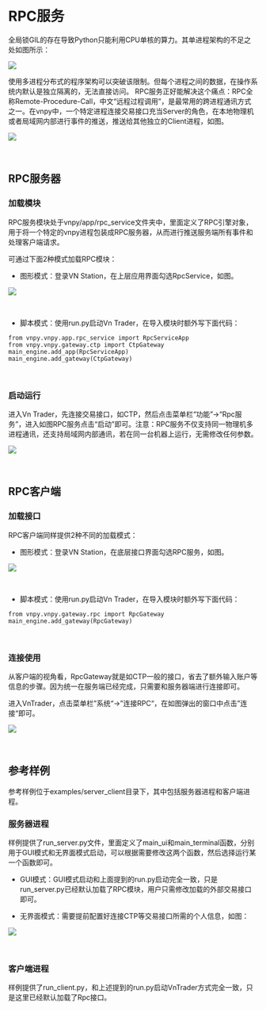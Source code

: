 # RPC服务
全局锁GIL的存在导致Python只能利用CPU单核的算力。其单进程架构的不足之处如图所示：

![](https://static.vnpy.com/upload/temp/3f51a477-36db-41d4-9632-75067ba24be7.png)

使用多进程分布式的程序架构可以突破该限制。但每个进程之间的数据，在操作系统内默认是独立隔离的，无法直接访问。
RPC服务正好能解决这个痛点：RPC全称Remote-Procedure-Call，中文“远程过程调用”，是最常用的跨进程通讯方式之一。在vnpy中，一个特定进程连接交易接口充当Server的角色，在本地物理机或者局域网内部进行事件的推送，推送给其他独立的Client进程，如图。

![](https://static.vnpy.com/upload/temp/a67e561d-d94d-43f4-9d40-bb929ed6e0e5.png)

&nbsp;

## RPC服务器

### 加载模块
RPC服务模块处于vnpy/app/rpc_service文件夹中，里面定义了RPC引擎对象，用于将一个特定的vnpy进程包装成RPC服务器，从而进行推送服务端所有事件和处理客户端请求。

可通过下面2种模式加载RPC模块：
- 图形模式：登录VN Station，在上层应用界面勾选RpcService，如图。
  
![](https://static.vnpy.com/upload/temp/62edff53-74d0-4cab-9041-cc209d0b394f.png)

&nbsp;

- 脚本模式：使用run.py启动Vn Trader，在导入模块时额外写下面代码：
```
from vnpy.vnpy.app.rpc_service import RpcServiceApp
from vnpy.vnpy.gateway.ctp import CtpGateway
main_engine.add_app(RpcServiceApp)
main_engine.add_gateway(CtpGateway)
```

&nbsp;


### 启动运行
进入Vn Trader，先连接交易接口，如CTP，然后点击菜单栏“功能”->“Rpc服务”，进入如图RPC服务点击“启动”即可。注意：RPC服务不仅支持同一物理机多进程通讯，还支持局域网内部通讯，若在同一台机器上运行，无需修改任何参数。

![](https://static.vnpy.com/upload/temp/44b7223c-a232-4002-9e1f-2067f5e7c30a.png)

&nbsp;

## RPC客户端

### 加载接口
RPC客户端同样提供2种不同的加载模式：
- 图形模式：登录VN Station，在底层接口界面勾选RPC服务，如图。

![](https://static.vnpy.com/upload/temp/659a156c-2bf2-4053-bd91-2c383aff24b2.png)

&nbsp;

- 脚本模式：使用run.py启动Vn Trader，在导入模块时额外写下面代码：

```
from vnpy.vnpy.gateway.rpc import RpcGateway
main_engine.add_gateway(RpcGateway)
```

&nbsp;

### 连接使用
从客户端的视角看，RpcGateway就是如CTP一般的接口，省去了额外输入账户等信息的步骤。因为统一在服务端已经完成，只需要和服务器端进行连接即可。

进入VnTrader，点击菜单栏”系统“->”连接RPC“，在如图弹出的窗口中点击”连接“即可。

![](https://static.vnpy.com/upload/temp/988fc191-2762-48cb-b0fb-77384dc543f9.png)

&nbsp;

## 参考样例
参考样例位于examples/server_client目录下，其中包括服务器进程和客户端进程。

### 服务器进程
样例提供了run_server.py文件，里面定义了main_ui和main_terminal函数，分别用于GUI模式和无界面模式启动，可以根据需要修改这两个函数，然后选择运行某一个函数即可。

- GUI模式：GUI模式启动和上面提到的run.py启动完全一致，只是run_server.py已经默认加载了RPC模块，用户只需修改加载的外部交易接口即可。

- 无界面模式：需要提前配置好连接CTP等交易接口所需的个人信息，如图：
  
![](https://static.vnpy.com/upload/temp/69010fa2-98c4-47ae-b055-d6709d744385.png)

&nbsp;

### 客户端进程
样例提供了run_client.py，和上述提到的run.py启动VnTrader方式完全一致，只是这里已经默认加载了Rpc接口。

